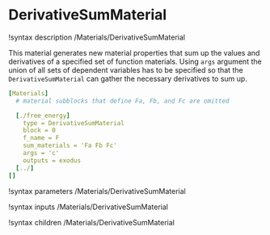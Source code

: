 
# DerivativeSumMaterial
!syntax description /Materials/DerivativeSumMaterial

This material generates new material properties that sum up the values and derivatives of a specified set of function materials. Using `args` argument the union of all sets of dependent variables has to be specified so that the `DerivativeSumMaterial` can gather the necessary derivatives to sum up.

```yaml
[Materials]
  # material subblocks that define Fa, Fb, and Fc are omitted

  [./free_energy]
    type = DerivativeSumMaterial
    block = 0
    f_name = F
    sum_materials = 'Fa Fb Fc'
    args = 'c'
    outputs = exodus
  [../]
[]
```

!syntax parameters /Materials/DerivativeSumMaterial

!syntax inputs /Materials/DerivativeSumMaterial

!syntax children /Materials/DerivativeSumMaterial

